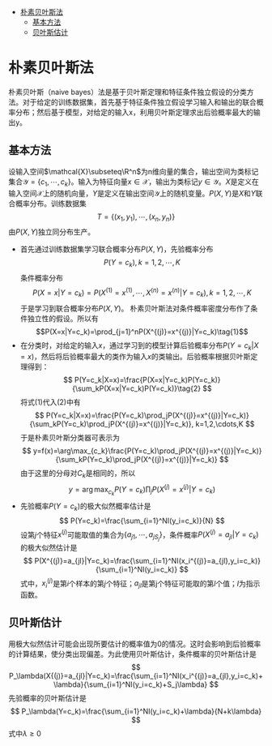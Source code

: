 <!-- @import "../my-style.less" -->
<!-- @import "[TOC]" {cmd="toc" depthFrom=1 depthTo=6 orderedList=false} -->

<!-- code_chunk_output -->

- [朴素贝叶斯法](#朴素贝叶斯法)
  - [基本方法](#基本方法)
  - [贝叶斯估计](#贝叶斯估计)

<!-- /code_chunk_output -->

# 朴素贝叶斯法

朴素贝叶斯（naive bayes）法是基于贝叶斯定理和特征条件独立假设的分类方法。对于给定的训练数据集，首先基于特征条件独立假设学习输入和输出的联合概率分布；然后基于模型，对给定的输入x，利用贝叶斯定理求出后验概率最大的输出y。

## 基本方法
设输入空间$\mathcal{X}\subseteq\R^n$为n维向量的集合，输出空间为类标记集合$\mathcal{Y}=\{c_1,\cdots,c_k\}$。输入为特征向量$x\in\mathcal{X}$，输出为类标记$y\in\mathcal{Y}$。$X$是定义在输入空间$\mathcal{X}$上的随机向量，$Y$是定义在输出空间$\mathcal{Y}$上的随机变量。$P(X,Y)$是$X$和$Y$联合概率分布。训练数据集$$T=\{(x_1,y_1),\cdots,(x_n,y_n)\}$$由$P(X,Y)$独立同分布生产。
- 首先通过训练数据集学习联合概率分布$P(X,Y)$，先验概率分布$$P(Y=c_k),k=1,2,\cdots,K$$条件概率分布$$P(X=x|Y=c_k)=P(X^{(1)}=x^{(1)},\cdots,X^{(n)}=x^{(n)}|Y=c_k),k=1,2,\cdots,K$$于是学习到联合概率分布$P(X,Y)$。
朴素贝叶斯法对条件概率密度分布作了条件独立性的假设。所以有$$P(X=x|Y=c_k)=\prod_{j=1}^nP(X^{(j)}=x^{(j)}|Y=c_k)\tag{1}$$
- 在分类时，对给定的输入$x$，通过学习到的模型计算后验概率分布$P(Y=c_k|X=x)$，然后将后验概率最大的类作为输入$x$的类输出。后验概率根据贝叶斯定理得到：
$$
P(Y=c_k|X=x)=\frac{P(X=x|Y=c_k)P(Y=c_k)}{\sum_kP(X=x|Y=c_k)P(Y=c_k)}\tag{2}
$$
将式(1)代入(2)中有
$$
P(Y=c_k|X=x)=\frac{P(Y=c_k)\prod_jP(X^{(j)}=x^{(j)}|Y=c_k)}{\sum_kP(Y=c_k)\prod_jP(X^{(j)}=x^{(j)}|Y=c_k)}, k=1,2,\cdots,K
$$
于是朴素贝叶斯分类器可表示为
$$
y=f(x)=\arg\max_{c_k}\frac{P(Y=c_k)\prod_jP(X^{(j)}=x^{(j)}|Y=c_k)}{\sum_kP(Y=c_k)\prod_jP(X^{(j)}=x^{(j)}|Y=c_k)}
$$
由于这里的分母对$C_k$是相同的，所以
$$
y=\arg\max_{c_k}P(Y=c_k)\prod_jP(X^{(j)}=x^{(j)}|Y=c_k)
$$
- 先验概率$P(Y=c_k)$的极大似然概率估计是
$$
P(Y=c_k)=\frac{\sum_{i=1}^NI(y_i=c_k)}{N}
$$
设第$j$个特征$x^{(j)}$可能取值的集合为$\{a_{j1},\cdots,a_{jS_j}\}$，条件概率$P(X^{(j)}=a_{jl}|Y=c_k)$的极大似然估计是
$$
P(X^{(j)}=a_{jl}|Y=c_k)=\frac{\sum_{i=1}^NI(x_i^{(j)}=a_{jl},y_i=c_k)}{\sum_{i=1}^NI(y_i=c_k)}
$$
式中，$x_i^{(j)}$是第$i$个样本的第$j$个特征；$a_{jl}$是第j个特征可能取的第$l$个值；$I$为指示函数。


## 贝叶斯估计
用极大似然估计可能会出现所要估计的概率值为0的情况。这时会影响到后验概率的计算结果，使分类出现偏差。为此使用贝叶斯估计，条件概率的贝叶斯估计是
$$
P_\lambda(X{(j)}=a_{jl}|Y=c_k)=\frac{\sum_{i=1}^NI(x_i^{(j)}=a_{jl},y_i=c_k)+\lambda}{\sum_{i=1}^NI(y_i=c_k)+S_j\lambda}
$$
先验概率的贝叶斯估计是
$$
P_\lambda(Y=c_k)=\frac{\sum_{i=1}^NI(y_i=c_k)+\lambda}{N+k\lambda}
$$
式中$\lambda\geq0$
